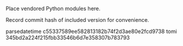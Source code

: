 Place vendored Python modules here.

Record commit hash of included version for convenience.

parsedatetime c55337589ee582813182b74f2d3ae80e2fcd9738
tomi	      345bd2a224f215fbb33546b6d7e358307b783793
